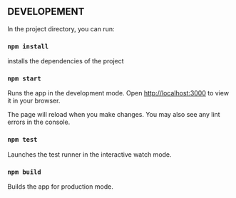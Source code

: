 ## DEVELOPEMENT

In the project directory, you can run:

### `npm install`

installs the dependencies of the project

### `npm start`

Runs the app in the development mode.
Open [http://localhost:3000](http://localhost:3000) to view it in your browser.

The page will reload when you make changes.
You may also see any lint errors in the console.

### `npm test`

Launches the test runner in the interactive watch mode.

### `npm build`

Builds the app for production mode.
